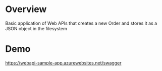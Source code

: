 # Overview

Basic application of Web APIs that creates a new Order and stores it as a JSON object in the filesystem

# Demo

https://webapi-sample-app.azurewebsites.net/swagger

